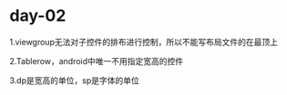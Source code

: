 # day-02

1.viewgroup无法对子控件的排布进行控制，所以不能写布局文件的在最顶上

2.Tablerow，android中唯一不用指定宽高的控件

3.dp是宽高的单位，sp是字体的单位